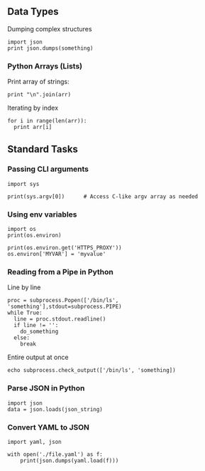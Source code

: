 ## Data Types

Dumping complex structures

    import json
    print json.dumps(something)

### Python Arrays (Lists)

Print array of strings:

    print "\n".join(arr)

Iterating by index

    for i in range(len(arr)):
      print arr[i]

## Standard Tasks

### Passing CLI arguments

    import sys

    print(sys.argv[0])      # Access C-like argv array as needed

### Using env variables

    import os
    print(os.environ)
    
    print(os.environ.get('HTTPS_PROXY'))
    os.environ['MYVAR'] = 'myvalue'

### Reading from a Pipe in Python

Line by line

    proc = subprocess.Popen(['/bin/ls', 'something'],stdout=subprocess.PIPE)
    while True:
      line = proc.stdout.readline()
      if line != '':
        do_something
      else:
        break

Entire output at once

    echo subprocess.check_output(['/bin/ls', 'something])

### Parse JSON in Python

    import json
    data = json.loads(json_string)

### Convert YAML to JSON

    import yaml, json

    with open('./file.yaml') as f:
        print(json.dumps(yaml.load(f)))
